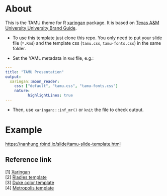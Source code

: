 # About

This is the TAMU theme for R [xaringan](https://github.com/yihui/xaringan) package. It is based on [Texas A&M University University Brand Guide](https://brandguide.tamu.edu/).

- To use this template just clone this repo. You only need to put your slide file (`*.Rmd`) and the template css (`tamu.css`, `tamu-fonts.css`) in the same folder.

- Set the YAML metadata in `Rmd` file, e.g.:

```yaml
---
title: "TAMU Presentation"
output:
  xaringan::moon_reader:
    css: ["default", "tamu.css", "tamu-fonts.css"]
    nature:
          highlightLines: true
---
```

- Then, use `xaringan:::inf_mr()` or `knit` the file to check output.

# Example
https://nanhung.rbind.io/slide/tamu-slide-template.html

## Reference link
[1] [Xaringan](https://github.com/yihui/xaringan)  
[2] [Rladies template](https://alison.rbind.io/slides/rladies-demo-slides.html)  
[3] [Duke color template](https://github.com/libjohn/slide-template-dukeu)  
[4] [Metropolis template](https://github.com/pat-s/xaringan-metropolis)  
